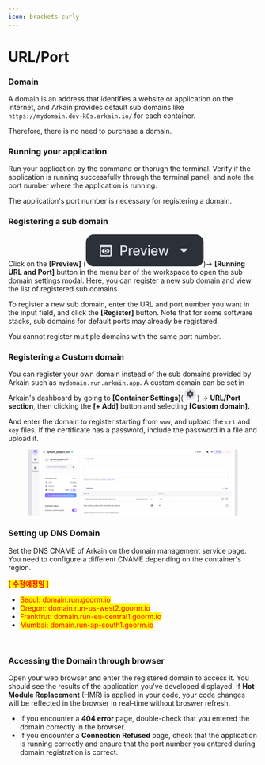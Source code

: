 ```yaml
---
icon: brackets-curly
---
```


# URL/Port

### Domain <a href="#domain" id="domain"></a>

A domain is an address that identifies a website or application on the internet, and Arkain provides default sub domains like `https://mydomain.dev-k8s.arkain.io/` for each container.

Therefore, there is no need to purchase a domain.

### Running your application <a href="#running-your-application" id="running-your-application"></a>

Run your application by the command or thorugh the terminal. Verify if the application is running successfully through the terminal panel, and note the port number where the application is running.

The application's port number is necessary for registering a domain.

### Registering a sub domain <a href="#registering-a-domain" id="registering-a-domain"></a>

Click on the **\[Preview]** (<img src="../../.gitbook/assets/image (32).png" alt="" data-size="line">)→ **\[Running URL and Port]** button in the menu bar of the workspace to open the sub domain settings modal. Here, you can register a new sub domain and view the list of registered sub domains.

To register a new sub domain, enter the URL and port number you want in the input field, and click the **\[Register]** button. Note that for some software stacks, sub domains for default ports may already be registered.

You cannot register multiple domains with the same port number.

### Registering a Custom domain <a href="#registering-a-custom-domain" id="registering-a-custom-domain"></a>

You can register your own domain instead of the sub domains provided by Arkain such as `mydomain.run.arkain.app`. A custom domain can be set in Arkain's dashboard by going to **\[Container Settings]**(![](<../../.gitbook/assets/new_setting (1).png>)) → **URL/Port section**, then clicking the **\[+ Add]** button and selecting **\[Custom domain].**

And enter the domain to register starting from `www`, and upload the `crt` and `key` files. If the certificate has a password, include the password in a file and upload it.

<figure><img src="../../.gitbook/assets/port_01.png" alt=""><figcaption></figcaption></figure>

### **Setting up DNS Domain**

Set the DNS CNAME of Arkain on the domain management service page. You need to configure a different CNAME depending on the container's region.

<mark style="color:red;">**\[ 수정예정임 ]**</mark>

* <mark style="color:red;">Seoul: domain.run.goorm.io</mark>
* <mark style="color:red;">Oregon: domain.run-us-west2.goorm.io</mark>
* <mark style="color:red;">Frankfrut: domain.run-eu-central1.goorm.io</mark>
* <mark style="color:red;">Mumbai: domain.run-ap-south1.goorm.io</mark>

<figure><img src="https://help.goorm.io/~gitbook/image?url=https%3A%2F%2F2181851870-files.gitbook.io%2F%7E%2Ffiles%2Fv0%2Fb%2Fgitbook-x-prod.appspot.com%2Fo%2Fspaces%252F-Lq-Q9LciN1X9EABxGkt%252Fuploads%252FvP6AkqKj5qiAciEuYMEc%252Fimage.png%3Falt%3Dmedia%26token%3D34786ad6-184f-4230-a7fd-ce270065cb3d&#x26;width=768&#x26;dpr=4&#x26;quality=100&#x26;sign=eea36f2&#x26;sv=2" alt="" width="375"><figcaption></figcaption></figure>

### Accessing the Domain through browser <a href="#accessing-the-domain-through-browser" id="accessing-the-domain-through-browser"></a>

Open your web browser and enter the registered domain to access it. You should see the results of the application you've developed displayed. If **Hot Module Replacement** (HMR) is applied in your code, your code changes will be reflected in the browser in real-time without broswer refresh.

* If you encounter a **404 error** page, double-check that you entered the domain correctly in the browser.
* If you encounter a **Connection Refused** page, check that the application is running correctly and ensure that the port number you entered during domain registration is correct.

[\
](https://help.goorm.io/en/goormide/workspace/features/commands)
